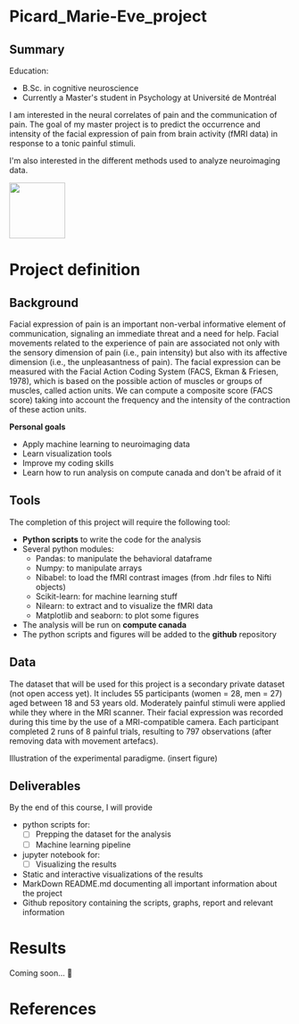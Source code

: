 # Picard_Marie-Eve_project

## Summary

Education:
* B.Sc. in cognitive neuroscience
* Currently a Master's student in Psychology at Université de Montréal

I am interested in the neural correlates of pain and the communication of pain. The goal of my master project is to predict the occurrence and intensity of the facial expression of pain from brain activity (fMRI data) in response to a tonic painful stimuli. 

I'm also interested in the different methods used to analyze neuroimaging data.

<a href="https://github.com/me-pic">
   <img src="https://avatars.githubusercontent.com/u/77584086?v=4?s=100" width="100px;" alt=""/>	
</a>

# Project definition

## Background

Facial expression of pain is an important non-verbal informative element of communication, signaling an immediate threat and a need for help. Facial movements related to the experience of pain are associated not only with the sensory dimension of pain (i.e., pain intensity) but also with its affective dimension (i.e., the unpleasantness of pain). The facial expression can be measured with the Facial Action Coding System (FACS, Ekman & Friesen, 1978), which is based on the possible action of muscles or groups of muscles, called action units. We can compute a composite score (FACS score) taking into account the frequency and the intensity of the contraction of these action units. 

**Personal goals**
* Apply machine learning to neuroimaging data
* Learn visualization tools
* Improve my coding skills
* Learn how to run analysis on compute canada and don't be afraid of it

## Tools

The completion of this project will require the following tool: 
* **Python scripts** to write the code for the analysis
* Several python modules: 
   * Pandas: to manipulate the behavioral dataframe
   * Numpy: to manipulate arrays
   * Nibabel: to load the fMRI contrast images (from .hdr files to Nifti objects)
   * Scikit-learn: for machine learning stuff
   * Nilearn: to extract and to visualize the fMRI data
   * Matplotlib and seaborn: to plot some figures
* The analysis will be run on **compute canada**
* The python scripts and figures will be added to the **github** repository 

## Data

The dataset that will be used for this project is a secondary private dataset (not open access yet). It includes 55 participants (women = 28, men = 27) aged between 18 and 53 years old. Moderately painful stimuli were applied while they where in the MRI scanner. Their facial expression was recorded during this time by the use of a MRI-compatible camera. Each participant completed 2 runs of 8 painful trials, resulting to 797 observations (after removing data with movement artefacs). 

Illustration of the experimental paradigme.
(insert figure)

## Deliverables

By the end of this course, I will provide 
* python scripts for:
   - [ ] Prepping the dataset for the analysis
   - [ ] Machine learning pipeline
* jupyter notebook for:
   - [ ] Visualizing the results
* Static and interactive visualizations of the results
* MarkDown README.md documenting all important information about the project
* Github repository containing the scripts, graphs, report and relevant information

# Results

Coming soon... :crossed_fingers:

# References
